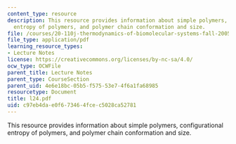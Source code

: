 ```yaml
---
content_type: resource
description: This resource provides information about simple polymers, configurational
  entropy of polymers, and polymer chain conformation and size.
file: /courses/20-110j-thermodynamics-of-biomolecular-systems-fall-2005/c97eb4dae0f673464fcec5028ca52781_l24.pdf
file_type: application/pdf
learning_resource_types:
- Lecture Notes
license: https://creativecommons.org/licenses/by-nc-sa/4.0/
ocw_type: OCWFile
parent_title: Lecture Notes
parent_type: CourseSection
parent_uid: 4e6e18bc-05b5-f575-53e7-4f6a1fa68985
resourcetype: Document
title: l24.pdf
uid: c97eb4da-e0f6-7346-4fce-c5028ca52781
---
```

This resource provides information about simple polymers, configurational entropy of polymers, and polymer chain conformation and size.